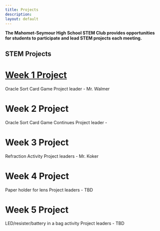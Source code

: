 ```yaml
---
title: Projects
description:
layout: default
---
```


**The Mahomet-Seymour High School STEM Club provides opportunities for students to participate and lead STEM projects each meeting.** 


## **STEM Projects**


# **[Week 1 Project](https://www.mshsStemClub.com/oraclesortcardgame.html)**
Oracle Sort Card Game
Project leader - Mr. Walmer


# **Week 2 Project**
Oracle Sort Card Game Continues
Project leader - 


# **Week 3 Project**
Refraction Activity
Project leaders - Mr. Koker


# **Week 4 Project**
Paper holder for lens
Project leaders - TBD


# **Week 5 Project**
LED/resister/battery in a bag activity
Project leaders - TBD

